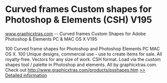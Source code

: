 # Curved frames Custom shapes for Photoshop & Elements (CSH) V195
www.graphicxtras.com -- Curved frames Custom Shapes for Adobe Photoshop & Elements PC & MAC OS X V195

100 Curved frame shapes for Photoshop and Photoshop Elements PC MAC OS X. 100 Unique designs, commercial use - use to create items for sale. All royalty-free. Vectors for any size of work. CSH format. Load via the custom shapes tool / palette in Photoshop and elements. All by graphicxtras.com.
Check out http://www.graphicxtras.com/products/psshapes.htm
[>> Detailed information](https://secure.shareit.com/shareit/product.html?productid=300578678&affiliateid=200057808)